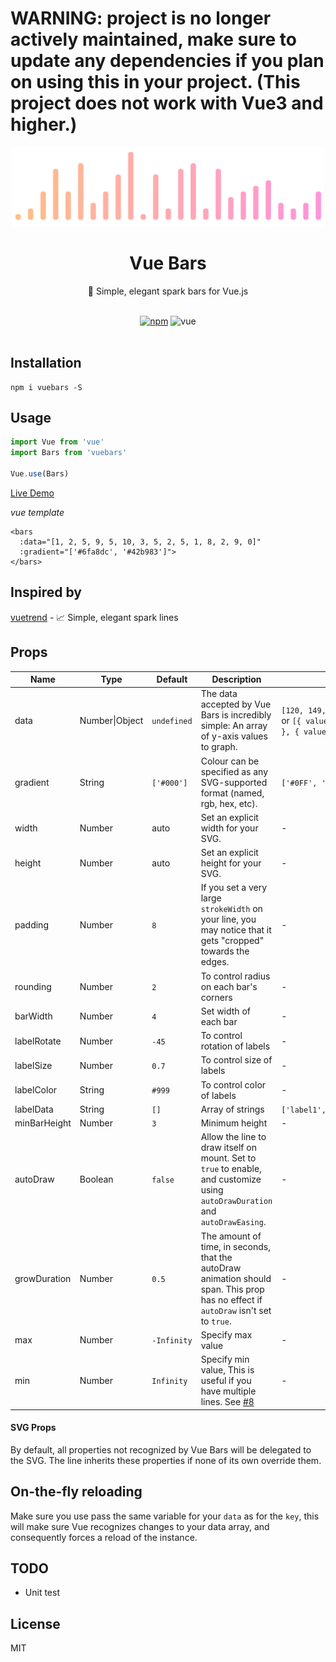 # WARNING: project is no longer actively maintained, make sure to update any dependencies if you plan on using this in your project. (This project does not work with Vue3 and higher.)

<div align="center">
  <img src="https://raw.githubusercontent.com/deviavir/vue-bar/master/media/logo.png" width="500" alt="Vue Bars">
  <br>
  <h1>Vue Bars</h1>
  <p>🌈 Simple, elegant spark bars for Vue.js</p>
  <br>
  <a href="https://www.npmjs.org/package/vuebars"><img src="https://img.shields.io/npm/v/vuebars.svg?style=flat-square" alt="npm"></a>
  <img src="https://img.shields.io/badge/vue-^2.2-4fc08d.svg?colorA=2c3e50&style=flat-square" alt="vue">
</div>

<br>

## Installation

```shell
npm i vuebars -S
```

## Usage

```js
import Vue from 'vue'
import Bars from 'vuebars'

Vue.use(Bars)
```

[Live Demo](https://jsfiddle.net/h1o5z4xe/)

*vue template*

```vue
<bars
  :data="[1, 2, 5, 9, 5, 10, 3, 5, 2, 5, 1, 8, 2, 9, 0]"
  :gradient="['#6fa8dc', '#42b983']">
</bars>
```

## Inspired by

[vuetrend](https://www.npmjs.org/package/vuetrend) - 📈 Simple, elegant spark lines


## Props

| Name              | Type           | Default     | Description                                                                                                                                                                                                                                       | Example                                                                      |
| ----------------- | -------------- | ----------- | ------------------------------------------------------------------------------------------------------------------------------------------------------------------------------------------------------------------------------------------------- | ---------------------------------------------------------------------------- |
| data              | Number\|Object | `undefined` | The data accepted by Vue Bars is incredibly simple: An array of y-axis values to graph.                                                                                                                                                           | `[120, 149, 193.4, 200, 92]` or `[{ value: 4 }, { value: 6 }, { value: 8 }]` |
| gradient          | String         | `['#000']`  | Colour can be specified as any SVG-supported format (named, rgb, hex, etc).                                                                                                                                                                       | `['#0FF', '#F0F', '#FF0']`                                                   |
| width             | Number         | auto        | Set an explicit width for your SVG.                                                                                                                                                                                                               | -                                                                            |
| height            | Number         | auto        | Set an explicit height for your SVG.                                                                                                                                                                                                              | -                                                                            |
| padding           | Number         | `8`         | If you set a very large `strokeWidth` on your line, you may notice that it gets "cropped" towards the edges.                                                                                                                                      | -                                                                            |
| rounding          | Number         | `2`         | To control radius on each bar's corners                                                                                                                                                                                                           | -                                                                            |
| barWidth          | Number         | `4`         | Set width of each bar                                                                                                                                                                                                                             | -                                                                            |
| labelRotate       | Number         | `-45`       | To control rotation of labels                                                                                                                                                                                                                     | -                                                                            |
| labelSize         | Number         | `0.7`       | To control size of labels                                                                                                                                                                                                                         | -                                                                            |
| labelColor        | String         | `#999`      | To control color of labels                                                                                                                                                                                                                        | -                                                                            |
| labelData         | String         | `[]`        | Array of strings                                                                                                                                                                                                                                  | `['label1','label2','label3']`                                               |
| minBarHeight      | Number         | `3`         | Minimum height                                                                                                                                                                                                                                    | -                                                                            |
| autoDraw          | Boolean        | `false`     | Allow the line to draw itself on mount. Set to `true` to enable, and customize using `autoDrawDuration` and `autoDrawEasing`.                                                                                                                     | -                                                                            |
| growDuration      | Number         | `0.5`       | The amount of time, in seconds, that the autoDraw animation should span. This prop has no effect if `autoDraw` isn't set to `true`.                                                                                                               | -                                                                            |
| max               | Number         | `-Infinity` | Specify max value                                                                                                                                                                                                                                 | -                                                                            |
| min               | Number         | `Infinity`  | Specify min value, This is useful if you have multiple lines. See [#8](https://github.com/QingWei-Li/vue-trend/issues/8)                                                                                                                          | -                                                                            |


#### SVG Props

By default, all properties not recognized by Vue Bars will be delegated to the SVG. The line inherits these properties if none of its own override them.


## On-the-fly reloading

Make sure you use pass the same variable for your `data` as for the `key`, this will make sure Vue recognizes changes to your data array,
and consequently forces a reload of the instance.

## TODO
- Unit test


## License
MIT

